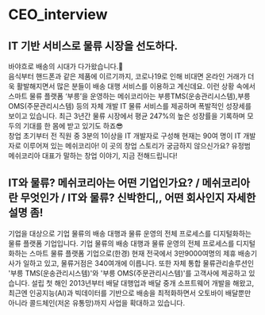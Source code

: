 # CEO_interview
## IT 기반 서비스로 물류 시장을 선도하다.     

바야흐로 배송의 시대가 다가왔습니다.:articulated_lorry:       
음식부터 핸드폰과 같은 제품에 이르기까지, 코로나19로 인해 비대면 온라인 거래가 더욱 활발해지면서 많은 분들이 배송 대행 서비스를 이용하고 계신데요. 이런 상황 속에서 스마트 물류 플랫폼 ‘부릉’을 운영하는 메쉬코리아는 부릉TMS(운송관리시스템),부릉OMS(주문관리시스템) 등의 자체 개발 IT 물류 서비스를 제공하며 폭발적인 성장세를 보이고 있습니다. 최근 3년간 물류 시장에서 평균 247%의 높은 성장률을 기록하며 모두의 기대를 한 몸에 받고 있기도 하죠:sunglasses:        
창업 초기부터 전 직원 중 3분의 1이상을 IT 개발자로 구성해 현재는 90여 명이 IT 개발자로 이루어져 있는 메쉬코리아! 이 곳의 창업 스토리가 궁금하지 않으신가요? 유정범 메쉬코리아 대표가 말하는 창업 이야기, 지금 전해드립니다!


## IT와 물류? 메쉬코리아는 어떤 기업인가요? / 메쉬코리아란 무엇인가 / IT와 물류? 신박한디,, 어떤 회사인지 자세한 설명 좀!
기업을 대상으로 기업 물류의 배송 대행과 물류 운영의 전체 프로세스를 디지털화하는 물류 플랫폼 기업입니다. 기업 물류의 배송 대행과 물류 운영의 전체 프로세스를 디지털화하는 스마트 물류 플랫폼 기업으로(한경) 현재 전국에서 3만9000여명의 제휴 배송기사가 일하고 있고, 물류거점은 340여개에 이릅니다. 또한 자체 통합 물류관리솔루션인 '부릉 TMS(운송관리시스템)'와 '부릉 OMS(주문관리시스템)'를 고객사에 제공하고 있습니다. 
설립 첫 해인 2013년부터 배달 대행업과 배달 중개 소프트웨어 개발을 해왔고, 최근엔 인공지능(AI)과 빅데이터를 기반으로 배송을 최적화하면서 오토바이 배달뿐만 아니라 콜드체인(저온 유통망)까지 사업을 확대하고 있습니다. 
